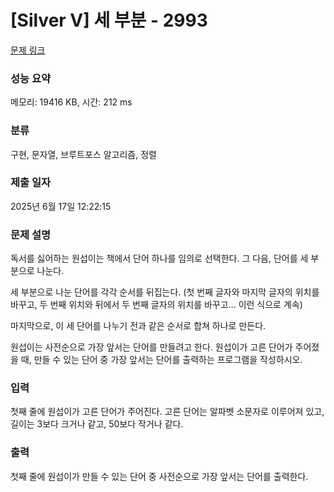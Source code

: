 # [Silver V] 세 부분 - 2993 

[문제 링크](https://www.acmicpc.net/problem/2993) 

### 성능 요약

메모리: 19416 KB, 시간: 212 ms

### 분류

구현, 문자열, 브루트포스 알고리즘, 정렬

### 제출 일자

2025년 6월 17일 12:22:15

### 문제 설명

<p>독서를 싫어하는 원섭이는 책에서 단어 하나를 임의로 선택한다. 그 다음, 단어를 세 부분으로 나눈다.</p>

<p>세 부분으로 나눈 단어를 각각 순서를 뒤집는다. (첫 번째 글자와 마지막 글자의 위치를 바꾸고, 두 번째 위치와 뒤에서 두 번째 글자의 위치를 바꾸고... 이런 식으로 계속)</p>

<p>마지막으로, 이 세 단어를 나누기 전과 같은 순서로 합쳐 하나로 만든다.</p>

<p>원섭이는 사전순으로 가장 앞서는 단어를 만들려고 한다. 원섭이가 고른 단어가 주어졌을 때, 만들 수 있는 단어 중 가장 앞서는 단어를 출력하는 프로그램을 작성하시오.</p>

### 입력 

 <p>첫째 줄에 원섭이가 고른 단어가 주어진다. 고른 단어는 알파벳 소문자로 이루어져 있고, 길이는 3보다 크거나 같고, 50보다 작거나 같다.</p>

### 출력 

 <p>첫째 줄에 원섭이가 만들 수 있는 단어 중 사전순으로 가장 앞서는 단어를 출력한다.</p>


